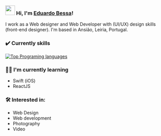 ### <img src="https://media.giphy.com/media/hvRJCLFzcasrR4ia7z/giphy.gif" width="30px"> Hi, I'm [Eduardo Bessa](https://www.eduardobessa.pt/)!

I work as a Web designer and Web Developer with (UI/UX) design skills (front-end designer). I'm based in Ansião, Leiria, Portugal.

### ✔️ Currently skills
[![Top Programing languages](https://github-readme-stats.vercel.app/api/top-langs/?username=eduubessa&layout=compact)](https://github.com/eduubessa/github-readme-stats)

### 👨‍💻 I'm currently learning

- Swift (iOS)
- ReactJS

### 🛠 Interested in:
- Web Design
- Web development
- Photography
- Video



